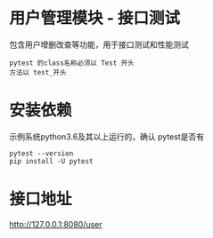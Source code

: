 # 用户管理模块 - 接口测试

包含用户增删改查等功能，用于接口测试和性能测试

    pytest 的class名称必须以 Test 开头
    方法以 test_开头

# 安装依赖
示例系统python3.6及其以上运行的，确认 pytest是否有

    pytest --version
    pip install -U pytest
 
# 接口地址
http://127.0.0.1:8080/user